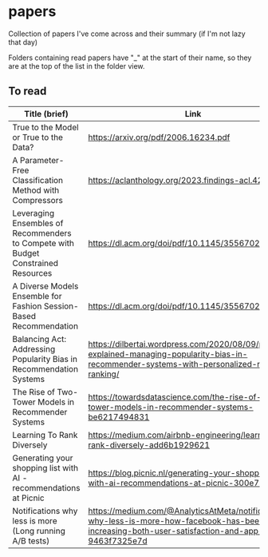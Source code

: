 # papers

Collection of papers I've come across and their summary (if I'm not lazy that day)

Folders containing read papers have "_" at the start of their name, so they are at the top of the list in the folder view.

## To read

| Title (brief)                                                                     | Link                                                 | Summary                                                                                                          |
| --------------------------------------------------------------------------------- | ---------------------------------------------------- | ---------------------------------------------------------------------------------------------------------------- |
| True to the Model or True to the Data?                                            | <https://arxiv.org/pdf/2006.16234.pdf>               | [Link](<_True to the Model or True to the Data/README.md>)                                                       |
| A Parameter-Free Classification Method with Compressors                           | <https://aclanthology.org/2023.findings-acl.426.pdf> | [Link](<_“Low-Resource” Text Classification- A Parameter-Free Classification Method with Compressors/README.md>) |
| Leveraging Ensembles of Recommenders to Compete with Budget Constrained Resources | <https://dl.acm.org/doi/pdf/10.1145/3556702.3556845> |                                                                                                                  [Link](<_Leveraging Ensembles of Recommenders to Compete with Budget Constrained Resources/README.md>)|
| A Diverse Models Ensemble for Fashion Session-Based Recommendation                | <https://dl.acm.org/doi/pdf/10.1145/3556702.3556821> |
| Balancing Act: Addressing Popularity Bias in Recommendation Systems | <https://dilbertai.wordpress.com/2020/08/09/paper-explained-managing-popularity-bias-in-recommender-systems-with-personalized-re-ranking/> | [Link](<_Balancing Act Addressing Popularity Bias in Recommendation Systems/README.md>) |
| The Rise of Two-Tower Models in Recommender Systems | <https://towardsdatascience.com/the-rise-of-two-tower-models-in-recommender-systems-be6217494831> | [Link](<_The Rise of Two-Tower Models in Recommender Systems/README.md>)
| Learning To Rank Diversely | <https://medium.com/airbnb-engineering/learning-to-rank-diversely-add6b1929621> | [Link](<_Learning To Rank Diversely/README.md>)
| Generating your shopping list with AI - recommendations at Picnic | <https://blog.picnic.nl/generating-your-shopping-list-with-ai-recommendations-at-picnic-300e716241db> | [Link](<_Generating your shopping list with AI - recommendations at Picnic/README.md>)
| Notifications why less is more (Long running A/B tests) | <https://medium.com/@AnalyticsAtMeta/notifications-why-less-is-more-how-facebook-has-been-increasing-both-user-satisfaction-and-app-9463f7325e7d> | [Link](<Notifications why less is more/README.md>)
